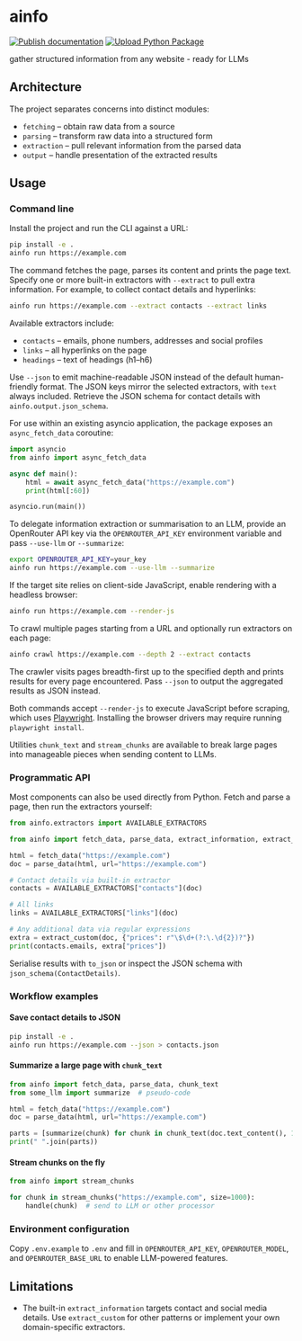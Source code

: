 # ainfo

[![Publish documentation](https://github.com/MisterXY89/ainfo/actions/workflows/publish-docs.yml/badge.svg)](https://github.com/MisterXY89/ainfo/actions/workflows/publish-docs.yml) [![Upload Python Package](https://github.com/MisterXY89/ainfo/actions/workflows/python-publish.yml/badge.svg)](https://github.com/MisterXY89/ainfo/actions/workflows/python-publish.yml)

gather structured information from any website - ready for LLMs

## Architecture

The project separates concerns into distinct modules:

- `fetching` – obtain raw data from a source
- `parsing` – transform raw data into a structured form
- `extraction` – pull relevant information from the parsed data
- `output` – handle presentation of the extracted results

## Usage

### Command line

Install the project and run the CLI against a URL:

```bash
pip install -e .
ainfo run https://example.com
```

The command fetches the page, parses its content and prints the page text.
Specify one or more built-in extractors with ``--extract`` to pull extra
information. For example, to collect contact details and hyperlinks:

```bash
ainfo run https://example.com --extract contacts --extract links
```

Available extractors include:

- ``contacts`` – emails, phone numbers, addresses and social profiles
- ``links`` – all hyperlinks on the page
- ``headings`` – text of headings (h1–h6)

Use ``--json`` to emit machine-readable JSON instead of the default
human-friendly format. The JSON keys mirror the selected extractors, with
``text`` always included. Retrieve the JSON schema for contact details with
``ainfo.output.json_schema``.

For use within an existing asyncio application, the package exposes an
``async_fetch_data`` coroutine:

```python
import asyncio
from ainfo import async_fetch_data

async def main():
    html = await async_fetch_data("https://example.com")
    print(html[:60])

asyncio.run(main())
```

To delegate information extraction or summarisation to an LLM, provide an
OpenRouter API key via the ``OPENROUTER_API_KEY`` environment variable and pass
``--use-llm`` or ``--summarize``:

```bash
export OPENROUTER_API_KEY=your_key
ainfo run https://example.com --use-llm --summarize
```

If the target site relies on client-side JavaScript, enable rendering with a
headless browser:

```bash
ainfo run https://example.com --render-js
```

To crawl multiple pages starting from a URL and optionally run extractors
on each page:

```bash
ainfo crawl https://example.com --depth 2 --extract contacts
```

The crawler visits pages breadth-first up to the specified depth and prints
results for every page encountered. Pass ``--json`` to output the aggregated
results as JSON instead.

Both commands accept `--render-js` to execute JavaScript before scraping, which
uses [Playwright](https://playwright.dev/). Installing the browser drivers may
require running `playwright install`.

Utilities ``chunk_text`` and ``stream_chunks`` are available to break large
pages into manageable pieces when sending content to LLMs.

### Programmatic API

Most components can also be used directly from Python. Fetch and parse a page,
then run the extractors yourself:

```python
from ainfo.extractors import AVAILABLE_EXTRACTORS

from ainfo import fetch_data, parse_data, extract_information, extract_custom

html = fetch_data("https://example.com")
doc = parse_data(html, url="https://example.com")

# Contact details via built-in extractor
contacts = AVAILABLE_EXTRACTORS["contacts"](doc)

# All links
links = AVAILABLE_EXTRACTORS["links"](doc)

# Any additional data via regular expressions
extra = extract_custom(doc, {"prices": r"\$\d+(?:\.\d{2})?"})
print(contacts.emails, extra["prices"])
```

Serialise results with ``to_json`` or inspect the JSON schema with
``json_schema(ContactDetails)``.

### Workflow examples

#### Save contact details to JSON

```bash
pip install -e .
ainfo run https://example.com --json > contacts.json
```

#### Summarize a large page with `chunk_text`

```python
from ainfo import fetch_data, parse_data, chunk_text
from some_llm import summarize  # pseudo-code

html = fetch_data("https://example.com")
doc = parse_data(html, url="https://example.com")

parts = [summarize(chunk) for chunk in chunk_text(doc.text_content(), 1000)]
print(" ".join(parts))
```

#### Stream chunks on the fly

```python
from ainfo import stream_chunks

for chunk in stream_chunks("https://example.com", size=1000):
    handle(chunk)  # send to LLM or other processor
```

### Environment configuration

Copy `.env.example` to `.env` and fill in `OPENROUTER_API_KEY`, `OPENROUTER_MODEL`, and `OPENROUTER_BASE_URL` to enable LLM-powered features.

## Limitations

- The built-in ``extract_information`` targets contact and social media
  details. Use ``extract_custom`` for other patterns or implement your own
  domain-specific extractors.
